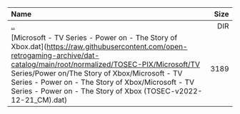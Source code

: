 |Name|Size|
|:---|---:|
|[..](../index.html)|DIR|
|[Microsoft - TV Series - Power on - The Story of Xbox.dat](https://raw.githubusercontent.com/open-retrogaming-archive/dat-catalog/main/root/normalized/TOSEC-PIX/Microsoft/TV Series/Power on/The Story of Xbox/Microsoft - TV Series - Power on - The Story of Xbox/Microsoft - TV Series - Power on - The Story of Xbox (TOSEC-v2022-12-21_CM).dat)|3189|
